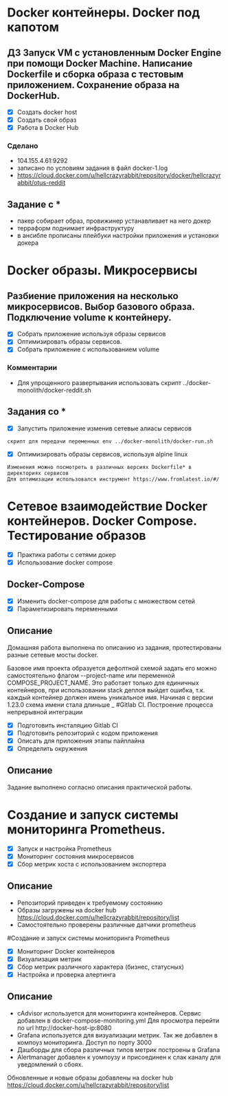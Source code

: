 # Docker контейнеры. Docker под капотом 

## ДЗ Запуск VM с установленным Docker Engine при помощи Docker Machine. Написание Dockerfile и сборка образа с тестовым приложением. Сохранение образа на DockerHub.

 - [X] Создать docker host
 - [x] Создать свой образ
 - [x] Работа в Docker Hub
### Сделано
 - 104.155.4.61:9292
 - записано по условиям задания в файл docker-1.log
 - https://cloud.docker.com/u/hellcrazyrabbit/repository/docker/hellcrazyrabbit/otus-reddit

## Задание с *
 - пакер собирает образ, провижинер устанавливает на него докер
 - терраформ поднимает инфраструктуру
 - в ансибле прописаны плейбуки настройки приложения и установки докера 

# Docker образы. Микросервисы

## Разбиение приложения на несколько микросервисов. Выбор базового образа. Подключение volume к контейнеру.

 - [x] Собрать приложение используя образы сервисов
 - [x] Оптимизировать образы сервисов.
 - [x] Собрать приложение с использованием volume

### Комментарии
 - Для упрощенного развертывания использовать скрипт ../docker-monolith/docker-reddit.sh 

## Задания со *

 - [x] Запустить приложение изменив сетевые алиасы сервисов
`````
скрипт для передачи переменных env ../docker-monolith/docker-run.sh
`````

 - [x] Оптимизировать образы сервисов, используя alpine linux 
`````
Изменения можно посмотреть в различных версиях Dockerfile* в директориях сервисов
Для оптимизации использовался инструмент https://www.fromlatest.io/#/
`````

# Сетевое взаимодействие Docker контейнеров. Docker Compose. Тестирование образов 

- [x] Практика работы с сетями докер
- [x] Использование docker compose

## Docker-Compose
 - [x] Изменить docker-compose для работы с множеством сетей
 - [x] Параметизировать переменными

## Описание
 Домашняя работа выполнена по описанию из задания, протестированы разные сетевые мосты docker.
 
 Базовое имя проекта образуется дефолтной схемой <project>_<service>_<index> задать его можно самостоятельно флагом --project-name
или переменной COMPOSE_PROJECT_NAME. Это работает только для единичных контейнеров, при использовании stack деплоя выйдет ошибка, т.к.
каждый контейнер должен имень уникальное имя. Начиная с версии 1.23.0 схема имени стала длиньше <project>_<service>_<index>_<slug> 
#Gitlab CI. Построение процесса непрерывной интеграции

 - [x] Подготовить инсталяцию Gitlab CI
 - [x] Подготовить репозиторий с кодом приложения
 - [x] Описать для приложения этапы пайплайна
 - [x] Определить окружения

## Описание
 Задание выполнено согласно описания практической работы.

# Создание и запуск системы мониторинга Prometheus.
 - [x] Запуск и настройка Prometheus
 - [x] Мониторинг состояния микросервисов
 - [x] Сбор метрик хоста с использованием экспортера

## Описание
 - Репозиторий приведен к требуемому состоянию
 - Образы загружены на docker hub
https://cloud.docker.com/u/hellcrazyrabbit/repository/list
 - Самостоятельно проверены различные датчики prometheus

#Создание и запуск системы мониторинга Prometheus

 - [x] Мониторинг Docker контейнеров
 - [x] Визуализация метрик
 - [x] Сбор метрик различного характера (бизнес, статусных)
 - [x] Настройка и проверка алертинга

## Описание
 - cAdvisor используется для мониторинга контейнеров. Сервис добавлен в docker-compose-monitoring.yml 
Для просмотра перейти по url http://docker-host-ip:8080
 - Grafana используется для визуализации метрик. Так же добавлен в компоуз мониторинга.
Доступ по порту 3000
 - Дашборды для сбора различных типов метрик построены в Grafana
 - Alertmanager добавлен к уомпоузу и присоединен к слак каналу для уведомлений о сбоях.

Обновленные и новые образы добавлены на docker hub
https://cloud.docker.com/u/hellcrazyrabbit/repository/list

 
